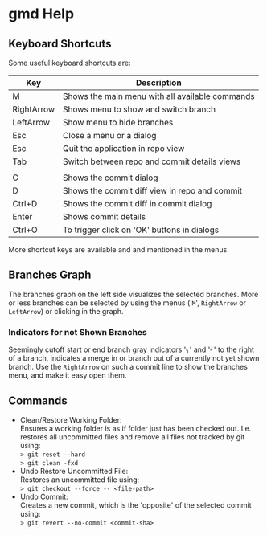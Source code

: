 # gmd Help

## Keyboard Shortcuts

Some useful keyboard shortcuts are:

| Key        | Description                                     |
| ---------- | ------------------------------------------------|
| M          | Shows the main menu with all available commands |
| RightArrow | Shows menu to show and switch branch            |
| LeftArrow  | Show menu to hide branches                      |
| Esc        | Close a menu or a dialog                        |
| Esc        | Quit the application in repo view               |
| Tab        | Switch between repo and commit details views    |
|            |                                                 |
| C          | Shows the commit dialog                         |
| D          | Shows the commit diff view in repo and commit   |
| Ctrl+D     | Shows the commit diff in commit dialog          |
| Enter      | Shows commit details                            |
| Ctrl+O     | To trigger click on 'OK' buttons in dialogs     |

More shortcut keys are available and and mentioned in the
menus.

## Branches Graph

The branches graph on the left side visualizes the selected
branches. More or less branches can be selected by using the
menus ('`M`', `RightArrow` or `LeftArrow`) or clicking in the
graph.

### Indicators for not Shown Branches

Seemingly cutoff start or end branch gray indicators '`╮`' and '`╯`' to the right
of a branch, indicates a merge in or branch out of a currently not yet
shown branch. Use the `RightArrow` on such a commit line to show the
branches menu, and make it easy open them.

## Commands

* Clean/Restore Working Folder:\
  Ensures a working folder is as if folder just has been checked out. 
  I.e. restores all uncommitted files and remove all files not tracked
  by git using:\
  `> git reset --hard`\
  `> git clean -fxd`
* Undo Restore Uncommitted File:\
  Restores an uncommitted file using:\
  `> git checkout --force -- <file-path>`
* Undo Commit:\
  Creates a new commit, which is the 'opposite' of the selected commit
  using:\
  `> git revert --no-commit <commit-sha>`

